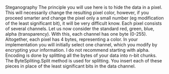 Steganography
The principle you will use here is to hide the data in a pixel. This will necessarily change
the resulting pixel color, however, if you proceed smarter and change the pixel
only a small number (eg modification of the least significant bit), it will be very difficult
know.
Each pixel consists of several channels. Let us now consider the standard red,
green, blue, alpha (transparency). With this, each channel has one byte (0-255).
Altogether, each pixel has 4 bytes, representing a color. In your implementation
you will initially select one channel, which you modify by encrypting your information. I do not recommend starting with alpha.
Encoding is done by splitting all the bytes of your data into n-bit chunks. The ByteSpliting.Split method is used for splitting.
You insert each of these pieces in place of the least significant bits in the data
channel.
